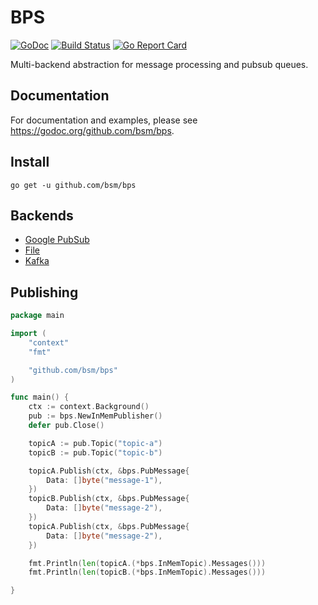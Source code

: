 # BPS

[![GoDoc](https://godoc.org/github.com/bsm/bps?status.svg)](https://godoc.org/github.com/bsm/bps)
[![Build Status](https://travis-ci.org/bsm/bps.svg?branch=master)](https://travis-ci.org/bsm/bps)
[![Go Report Card](https://goreportcard.com/badge/github.com/bsm/bps)](https://goreportcard.com/report/github.com/bsm/bps)

Multi-backend abstraction for message processing and pubsub queues.

## Documentation

For documentation and examples, please see https://godoc.org/github.com/bsm/bps.

## Install

```shell
go get -u github.com/bsm/bps
```

## Backends

- [Google PubSub](https://godoc.org/github.com/bsm/bps/pubsub)
- [File](https://godoc.org/github.com/bsm/bps/file)
- [Kafka](https://godoc.org/github.com/bsm/bps/kafka)

## Publishing

```go
package main

import (
	"context"
	"fmt"

	"github.com/bsm/bps"
)

func main() {
	ctx := context.Background()
	pub := bps.NewInMemPublisher()
	defer pub.Close()

	topicA := pub.Topic("topic-a")
	topicB := pub.Topic("topic-b")

	topicA.Publish(ctx, &bps.PubMessage{
		Data: []byte("message-1"),
	})
	topicB.Publish(ctx, &bps.PubMessage{
		Data: []byte("message-2"),
	})
	topicA.Publish(ctx, &bps.PubMessage{
		Data: []byte("message-2"),
	})

	fmt.Println(len(topicA.(*bps.InMemTopic).Messages()))
	fmt.Println(len(topicB.(*bps.InMemTopic).Messages()))

}
```
